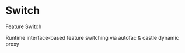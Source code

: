 # Switch
Feature Switch

Runtime interface-based feature switching via autofac & castle dynamic proxy
